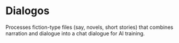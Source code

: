 # Dialogos
Processes fiction-type files (say, novels, short stories) that combines narration and dialogue into a chat dialogue for AI training.
